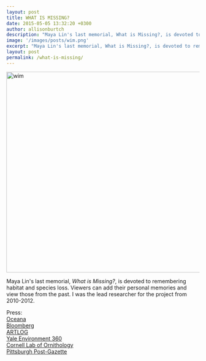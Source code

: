 ```yaml
---
layout: post
title: WHAT IS MISSING?
date: 2015-05-05 13:32:20 +0300
author: allisonburtch
description: "Maya Lin's last memorial, What is Missing?, is devoted to remembering habitat and species loss."
image: '/images/posts/wim.png'
excerpt: "Maya Lin's last memorial, What is Missing?, is devoted to remembering habitat and species loss."
layout: post
permalink: /what-is-missing/
---
```


[<img class="alignnone size-full wp-image-40" alt="wim" src="http://www.allisonburtch.net/wp-content/uploads/2013/02/wim.png" width="832" height="525" />][1]

Maya Lin's last memorial, *What is Missing?*, is devoted to remembering habitat and species loss. Viewers can add their personal memories and view those from the past. I was the lead researcher for the project from 2010-2012. 

Press:  
[Oceana][2]  
[Bloomberg][3]  
[ARTLOG][4]  
[Yale Environment 360][5]  
[Cornell Lab of Ornithology][6]  
[Pittsburgh Post-Gazette  
][7]

 [1]: http://whatismissing.net
 [2]: http://oceana.org/en/blog/2012/04/maya-lin-asks-what-is-missing
 [3]: http://www.bloomberg.com/news/2012-04-19/maya-lin-issues-warning-to-a-dirty-dying-planet.html
 [4]: http://www.artlog.com/2012/24-maya-lins-monument-to-the-environment
 [5]: http://e360.yale.edu/feature/maya_lin_a_memorial_to_a_vanishing_natural_world/2545/
 [6]: http://www.birds.cornell.edu/roundrobin/2012/04/24/cornell-lab-helps-artist-maya-lin-ask-what-is-missing-on-earth-day-2012/
 [7]: http://www.post-gazette.com/stories/ae/art-architecture/maya-lin-invites-and-challenges-visitors-to-her-website-to-help-improve-earths-well-being-631914/